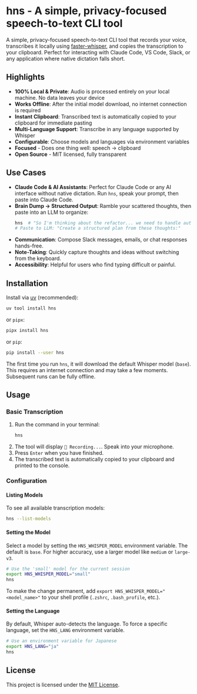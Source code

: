 # hns - A simple, privacy-focused speech-to-text CLI tool

A simple, privacy-focused speech-to-text CLI tool that records your voice, transcribes it locally using [faster-whisper](https://github.com/SYSTRAN/faster-whisper), and copies the transcription to your clipboard. Perfect for interacting with Claude Code, VS Code, Slack, or any application where native dictation falls short.

## Highlights

- **100% Local & Private**: Audio is processed entirely on your local machine. No data leaves your device
- **Works Offline**: After the initial model download, no internet connection is required
- **Instant Clipboard**: Transcribed text is automatically copied to your clipboard for immediate pasting
- **Multi-Language Support**: Transcribe in any language supported by Whisper
- **Configurable**: Choose models and languages via environment variables
- **Focused** - Does one thing well: speech → clipboard
- **Open Source** - MIT licensed, fully transparent

## Use Cases

- **Claude Code & AI Assistants**: Perfect for Claude Code or any AI interface without native dictation. Run `hns`, speak your prompt, then paste into Claude Code.
- **Brain Dump → Structured Output**: Ramble your scattered thoughts, then paste into an LLM to organize:
  ```sh
  hns  # "So I'm thinking about the refactor... we need to handle auth, but also consider caching..."
  # Paste to LLM: "Create a structured plan from these thoughts:"
  ```
- **Communication**: Compose Slack messages, emails, or chat responses hands-free.
- **Note-Taking**: Quickly capture thoughts and ideas without switching from the keyboard.
- **Accessibility**: Helpful for users who find typing difficult or painful.

## Installation

Install via [uv](https://github.com/astral-sh/uv) (recommended):
```sh
uv tool install hns
```
or `pipx`:
```sh
pipx install hns
```
or `pip`:
```sh
pip install --user hns
```

The first time you run `hns`, it will download the default Whisper model (`base`). This requires an internet connection and may take a few moments. Subsequent runs can be fully offline.

## Usage

### Basic Transcription

1.  Run the command in your terminal:
    ```sh
    hns
    ```
2.  The tool will display `🎤 Recording...`. Speak into your microphone.
3.  Press `Enter` when you have finished.
4.  The transcribed text is automatically copied to your clipboard and printed to the console.

### Configuration

#### Listing Models

To see all available transcription models:
```sh
hns --list-models
```

#### Setting the Model

Select a model by setting the `HNS_WHISPER_MODEL` environment variable. The default is `base`. For higher accuracy, use a larger model like `medium` or `large-v3`.

```sh
# Use the 'small' model for the current session
export HNS_WHISPER_MODEL="small"
hns
```

To make the change permanent, add `export HNS_WHISPER_MODEL="<model_name>"` to your shell profile (`.zshrc`, `.bash_profile`, etc.).

#### Setting the Language

By default, Whisper auto-detects the language. To force a specific language, set the `HNS_LANG` environment variable.

```sh
# Use an environment variable for Japanese
export HNS_LANG="ja"
hns
```

## License

This project is licensed under the [MIT License](./LICENSE).
